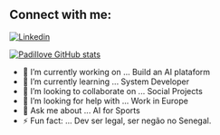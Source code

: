 ## Connect with me:

[![Linkedin](https://img.shields.io/badge/LinkedIn-0077B5?style=for-the-badge&logo=linkedin&logoColor=white)](https://www.linkedin.com/in/federicopadillapro/)

[![Padillove GitHub stats](https://github-readme-stats.vercel.app/api?username=padillove)](https://github.com/padillove/github-readme-stats)

- 🔭 I’m currently working on ... Build an AI plataform 
- 🌱 I’m currently learning ... System Developer
- 👯 I’m looking to collaborate on ... Social Projects
- 🤔 I’m looking for help with ... Work in Europe
- 💬 Ask me about ... AI for Sports
- ⚡ Fun fact: ... Dev ser legal, ser negão no Senegal.
